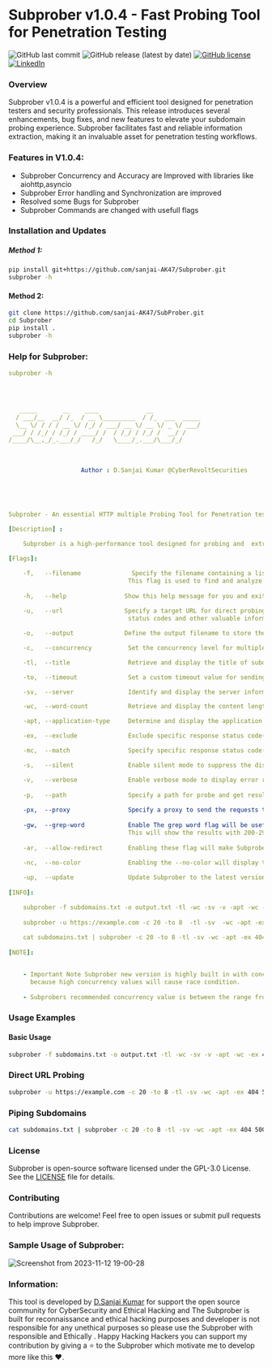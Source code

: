 # Subprober v1.0.4 - Fast Probing Tool for Penetration Testing

![GitHub last commit](https://img.shields.io/github/last-commit/sanjai-AK47/Subprober) ![GitHub release (latest by date)](https://img.shields.io/github/v/release/sanjai-AK47/Subprober) [![GitHub license](https://img.shields.io/github/license/sanjai-AK47/Subprober)](https://github.com/sanjai-AK47/Subprober/blob/main/LICENSE) [![LinkedIn](https://img.shields.io/badge/LinkedIn-Connect-blue)](https://www.linkedin.com/in/d-sanjai-kumar-109a7227b/)

### Overview

Subprober v1.0.4 is a powerful and efficient tool designed for penetration testers and security professionals. This release introduces several enhancements, bug fixes, and new features to elevate your subdomain probing experience. Subprober facilitates fast and reliable information extraction, making it an invaluable asset for penetration testing workflows.

### Features in V1.0.4:
- Subprober Concurrency and Accuracy are Improved with libraries like aiohttp,asyncio
- Subprober Error handling and Synchronization are improved
- Resolved some Bugs for Subprober
- Subprober Commands are changed with usefull flags

### Installation and Updates

##### Method 1:

```bash
pip install git+https://github.com/sanjai-AK47/Subprober.git
subprober -h
```

#### Method 2:

```bash
git clone https://github.com/sanjai-AK47/SubProber.git
cd Subprober
pip install .
subprober -h
```

### Help for Subprober:

```yaml
subprober -h
 



   _____       __    ____             __             
  / ___/__  __/ /_  / __ \_________  / /_  ___  _____
  \__ \/ / / / __ \/ /_/ / ___/ __ \/ __ \/ _ \/ ___/
 ___/ / /_/ / /_/ / ____/ /  / /_/ / /_/ /  __/ /    
/____/\__,_/_.___/_/   /_/   \____/_.___/\___/_/     
                                                         
                
                
                    Author : D.Sanjai Kumar @CyberRevoltSecurities

                                                                         
                                                  

          
Subprober - An essential HTTP multiple Probing Tool for Penetration testers and Bug Bounty Hunters

[Description] :

    Subprober is a high-performance tool designed for probing and  extract vital information efficiently.

[Flags]:

    -f,   --filename              Specify the filename containing a list of subdomains for targeted probing. 
                                 This flag is used to find and analyze status codes and other pertinent details.
                      
    -h,   --help                Show this help message for you and exit!
    
    -u,   --url                 Specify a target URL for direct probing. This flag allows for the extraction of 
                                 status codes and other valuable information.

    -o,   --output              Define the output filename to store the results of the probing operation.

    -c,   --concurrency          Set the concurrency level for multiple processes. Default is 10.

    -tl,  --title                Retrieve and display the title of subdomains.

    -to,  --timeout              Set a custom timeout value for sending requests.

    -sv,  --server               Identify and display the server information associated with subdomains.

    -wc,  --word-count           Retrieve and display the content length of subdomains.

    -apt, --application-type     Determine and display the application type of subdomains.

    -ex,  --exclude              Exclude specific response status code(s) from the analysis.

    -mc,  --match                Specify specific response status code(s) to include in the analysis.

    -s,   --silent               Enable silent mode to suppress the display of Subprober banner and version information.

    -v,   --verbose              Enable verbose mode to display error results on the console.
    
    -p,   --path                 Specify a path for probe and get results ex:: -p admin.php
    
    -px,  --proxy                Specify a proxy to send the requests through your proxy or BurpSuite ex: 127.0.0.1:8080
    
    -gw,  --grep-word            Enable The grep word flag will be usefull when grepping partiuclar codes like for 200: OK ---> cat subprober-results.txt | grep OK 
                                 This will show the results with 200-299 range codes
                                 
    -ar,  --allow-redirect       Enabling these flag will make Subprober to follow the redirection and ger results
    
    -nc,  --no-color             Enabling the --no-color will display the output without any CLI colors

    -up,  --update               Update Subprober to the latest version through pip and git.
    
[INFO]:

    subprober -f subdomains.txt -o output.txt -tl -wc -sv -v -apt -wc -ex 404 500 -suo 200 -v -o output.txt -c 20
    
    subprober -u https://example.com -c 20 -to 8  -tl -sv  -wc -apt -ex 404 500 -suo 200 -v -o output.txt
    
    cat subdomains.txt | subprober -c 20 -to 8 -tl -sv -wc -apt -ex 404 500 -suo 200 -v -o output.txt
    
[NOTE]:


    - Important Note Subprober new version is highly built in with concurrent so please be sure with your concurrency value
      because high concurrency values will cause race condition.
      
    - Subprobers recommended concurrency value is between the range from 15-100 for accuracy and high concurrent performance.

```

### Usage Examples

#### Basic Usage

```bash
subprober -f subdomains.txt -o output.txt -tl -wc -sv -v -apt -wc -ex 404 500 -suo 200 -v -o output.txt -c
```

### Direct URL Probing

```bash
subprober -u https://example.com -c 20 -to 8 -tl -sv -wc -apt -ex 404 500 -suo 200 -v -o output.txt
```

### Piping Subdomains

```bash
cat subdomains.txt | subprober -c 20 -to 8 -tl -sv -wc -apt -ex 404 500 -suo 200 -v -o output.txt
```

### License

Subprober is open-source software licensed under the GPL-3.0 License. See the [LICENSE](https://github.com/sanjai-AK47/Subprober/blob/main/LICENSE) file for details.

### Contributing

Contributions are welcome! Feel free to open issues or submit pull requests to help improve Subprober.


### Sample Usage of Subprober:
![Screenshot from 2023-11-12 19-00-28](https://github.com/sanjai-AK47/SubProber/assets/119435129/2403d849-c91f-4d09-92f5-8314ae1a18ef)

### Information:
This tool is developed by [D.Sanjai Kumar](https://www.linkedin.com/in/d-sanjai-kumar-109a7227b/) for support the open source community for CyberSecurity and Ethical Hacking and
The Subprober is built for reconnaissance and ethical hacking purposes and developer is not responsible for any unethical purposes so
please use the Subprober with responsible and Ethically . Happy Hacking Hackers you can support my contribution by giving a ⭐ to the Subprober which motivate me to develop more like this ♥️.


